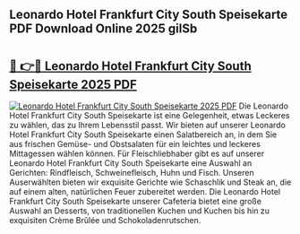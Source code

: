 ## Leonardo Hotel Frankfurt City South Speisekarte PDF Download Online 2025 gilSb

# <h2><a href="http://gcb9m2.nevu.top/?p=Leonardo+Hotel+Frankfurt+City+South+Speisekarte">🔗 👉🔴 Leonardo Hotel Frankfurt City South Speisekarte 2025 PDF</a></h2>

[![Leonardo Hotel Frankfurt City South Speisekarte 2025 PDF](https://i.imgur.com/dBaPXMq.png)](http://gcb9m2.nevu.top/?p=Leonardo+Hotel+Frankfurt+City+South+Speisekarte)
Die Leonardo Hotel Frankfurt City South Speisekarte ist eine Gelegenheit, etwas Leckeres zu wählen, das zu Ihrem Lebensstil passt. Wir bieten auf unserer Leonardo Hotel Frankfurt City South Speisekarte einen Salatbereich an, in dem Sie aus frischen Gemüse- und Obstsalaten für ein leichtes und leckeres Mittagessen wählen können. Für Fleischliebhaber gibt es auf unserer Leonardo Hotel Frankfurt City South Speisekarte eine Auswahl an Gerichten: Rindfleisch, Schweinefleisch, Huhn und Fisch. Unseren Auserwählten bieten wir exquisite Gerichte wie Schaschlik und Steak an, die auf einem alten, natürlichen Feuer zubereitet werden. Die Leonardo Hotel Frankfurt City South Speisekarte unserer Cafeteria bietet eine große Auswahl an Desserts, von traditionellen Kuchen und Kuchen bis hin zu exquisiten Crème Brûlée und Schokoladenrutschen.

